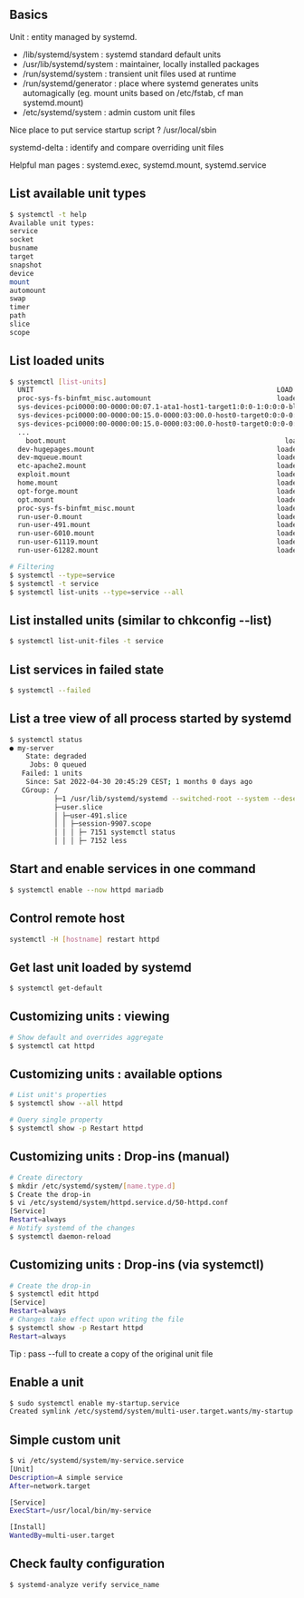 ## Basics

Unit : entity managed by systemd. 

- /lib/systemd/system		: systemd standard default units
- /usr/lib/systemd/system	: maintainer, locally installed packages
- /run/systemd/system 	: transient unit files used at runtime
- /run/systemd/generator 	: place where systemd generates units automagically (eg. mount units based on /etc/fstab, cf man systemd.mount)
- /etc/systemd/system		: admin custom unit files

Nice place to put service startup script ? /usr/local/sbin

systemd-delta : identify and compare overriding unit files

Helpful man pages : systemd.exec, systemd.mount, systemd.service

## List available unit types
```sh
$ systemctl -t help
Available unit types:
service
socket
busname
target
snapshot
device
mount
automount
swap
timer
path
slice
scope
```

## List loaded units
```sh
$ systemctl [list-units]
  UNIT                                                            LOAD   ACTIVE SUB       DESCRIPTION
  proc-sys-fs-binfmt_misc.automount                               loaded active running   Arbitrary Executable File Formats File System Automount Point
  sys-devices-pci0000:00-0000:00:07.1-ata1-host1-target1:0:0-1:0:0:0-block-sr0.device loaded active plugged   VMware_Virtual_IDE_CDROM_Drive
  sys-devices-pci0000:00-0000:00:15.0-0000:03:00.0-host0-target0:0:0-0:0:0:0-block-sda-sda1.device loaded active plugged   Virtual_disk 1
  sys-devices-pci0000:00-0000:00:15.0-0000:03:00.0-host0-target0:0:0-0:0:0:0-block-sda-sda2.device loaded active plugged   Virtual_disk 2
  ...
    boot.mount                                                      loaded active mounted   /boot
  dev-hugepages.mount                                             loaded active mounted   Huge Pages File System
  dev-mqueue.mount                                                loaded active mounted   POSIX Message Queue File System
  etc-apache2.mount                                               loaded active mounted   /etc/apache2
  exploit.mount                                                   loaded active mounted   /exploit
  home.mount                                                      loaded active mounted   /home
  opt-forge.mount                                                 loaded active mounted   /opt/forge
  opt.mount                                                       loaded active mounted   /opt
  proc-sys-fs-binfmt_misc.mount                                   loaded active mounted   Arbitrary Executable File Formats File System
  run-user-0.mount                                                loaded active mounted   /run/user/0
  run-user-491.mount                                              loaded active mounted   /run/user/491
  run-user-6010.mount                                             loaded active mounted   /run/user/6010
  run-user-61119.mount                                            loaded active mounted   /run/user/61119
  run-user-61282.mount                                            loaded active mounted   /run/user/61282

# Filtering 
$ systemctl --type=service
$ systemctl -t service
$ systemctl list-units --type=service --all
```

## List installed units (similar to chkconfig --list)
```sh
$ systemctl list-unit-files -t service
```

## List services in failed state
```sh
$ systemctl --failed
```

## List a tree view of all process started by systemd
```sh
$ systemctl status
● my-server
    State: degraded
     Jobs: 0 queued
   Failed: 1 units
    Since: Sat 2022-04-30 20:45:29 CEST; 1 months 0 days ago
   CGroup: /
           ├─1 /usr/lib/systemd/systemd --switched-root --system --deserialize 22
           ├─user.slice
           │ ├─user-491.slice
           │ │ ├─session-9907.scope
           │ │ │ ├─ 7151 systemctl status
           │ │ │ ├─ 7152 less
```

## Start and enable services in one command
```sh
$ systemctl enable --now httpd mariadb
```

## Control remote host
```sh
systemctl -H [hostname] restart httpd
```

## Get last unit loaded by systemd
```sh
$ systemctl get-default
```

## Customizing units : viewing
```sh
# Show default and overrides aggregate
$ systemctl cat httpd
```

## Customizing units : available options
```sh
# List unit's properties
$ systemctl show --all httpd

# Query single property
$ systemctl show -p Restart httpd
```

## Customizing units : Drop-ins (manual)
```sh
# Create directory
$ mkdir /etc/systemd/system/[name.type.d]
$ Create the drop-in
$ vi /etc/systemd/system/httpd.service.d/50-httpd.conf
[Service]
Restart=always
# Notify systemd of the changes
$ systemctl daemon-reload
```

## Customizing units : Drop-ins (via systemctl)
```sh
# Create the drop-in
$ systemctl edit httpd
[Service]
Restart=always
# Changes take effect upon writing the file
$ systemctl show -p Restart httpd
Restart=always
```
Tip : pass --full to create a copy of the original unit file

## Enable a unit
```sh
$ sudo systemctl enable my-startup.service
Created symlink /etc/systemd/system/multi-user.target.wants/my-startup.service -> /etc/systemd/system/my-startup.service
```

## Simple custom unit
```sh
$ vi /etc/systemd/system/my-service.service
[Unit]
Description=A simple service
After=network.target

[Service]
ExecStart=/usr/local/bin/my-service

[Install]
WantedBy=multi-user.target
```

## Check faulty configuration
```sh
$ systemd-analyze verify service_name
```
